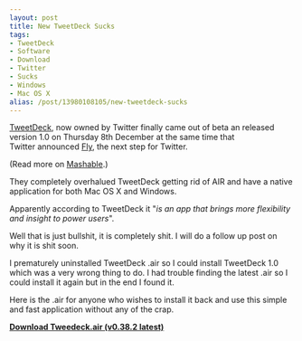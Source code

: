 ```yaml
---
layout: post
title: New TweetDeck Sucks
tags:
- TweetDeck
- Software
- Download
- Twitter
- Sucks
- Windows
- Mac OS X
alias: /post/13980108105/new-tweetdeck-sucks
---
```

[TweetDeck](http://www.tweetdeck.com/), now owned by Twitter finally came out of beta an released version 1.0 on Thursday 8th December at the same time that Twitter announced [Fly](http://fly.twitter.com/), the next step for Twitter.

(Read more on [Mashable](http://mashable.com/2011/12/08/the-new-twitter-everything-you-need-to-know/).)

They completely overhalued TweetDeck getting rid of AIR and have a native application for both Mac OS X and Windows.

Apparently according to TweetDeck it "_is an app that brings more flexibility and insight to power users_".

Well that is just bullshit, it is completely shit. I will do a follow up post on why it is shit soon.

I prematurely uninstalled TweetDeck .air so I could install TweetDeck 1.0 which was a very wrong thing to do. I had trouble finding the latest .air so I could install it again but in the end I found it.

Here is the .air for anyone who wishes to install it back and use this simple and fast application without any of the crap.

**[Download Tweedeck.air (v0.38.2 latest)](http://cl.ly/0M0t1w1j301x/TweetDeck_0_38.2.air)**

